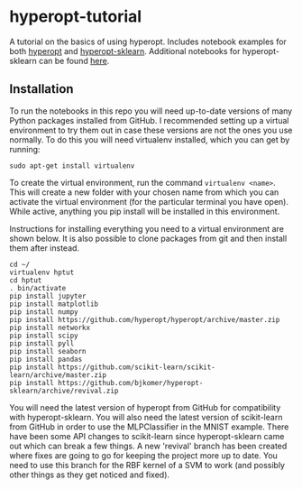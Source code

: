 # hyperopt-tutorial
A tutorial on the basics of using hyperopt. Includes notebook examples for both [hyperopt](https://github.com/hyperopt/hyperopt) and [hyperopt-sklearn](https://github.com/hyperopt/hyperopt-sklearn). Additional notebooks for hyperopt-sklearn can be found [here](https://github.com/bjkomer/hyperopt-sklearn/tree/notebooks/notebooks).

## Installation

To run the notebooks in this repo you will need up-to-date versions of many Python packages installed from GitHub. I recommended setting up a virtual environment to try them out in case these versions are not the ones you use normally. To do this you will need virtualenv installed, which you can get by running:

`sudo apt-get install virtualenv`

To create the virtual environment, run the command `virtualenv <name>`. This will create a new folder with your chosen name from which you can activate the virtual environment (for the particular terminal you have open). While active, anything you pip install will be installed in this environment.

Instructions for installing everything you need to a virtual environment are shown below. It is also possible to clone packages from git and then install them after instead.

```
cd ~/
virtualenv hptut
cd hptut
. bin/activate
pip install jupyter
pip install matplotlib
pip install numpy
pip install https://github.com/hyperopt/hyperopt/archive/master.zip
pip install networkx
pip install scipy
pip install pyll
pip install seaborn
pip install pandas
pip install https://github.com/scikit-learn/scikit-learn/archive/master.zip
pip install https://github.com/bjkomer/hyperopt-sklearn/archive/revival.zip

```

You will need the latest version of hyperopt from GitHub for compatibility with hyperopt-sklearn. You will also need the latest version of scikit-learn from GitHub in order to use the MLPClassifier in the MNIST example. There have been some API changes to scikit-learn since hyperopt-sklearn came out which can break a few things. A new 'revival' branch has been created where fixes are going to go for keeping the project more up to date. You need to use this branch for the RBF kernel of a SVM to work (and possibly other things as they get noticed and fixed).
